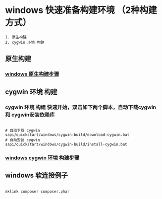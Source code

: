 # windows 快速准备构建环境 （2种构建方式）

    1. 原生构建
    2. cygwin 环境 构建

## 原生构建

### [windows 原生构建步骤](native-build/README.md)

## cygwin 环境 构建

### cygwin 环境 构建 快速开始，双击如下两个脚本，自动下载cygwin 和 cygwin安装依赖库

```shell

# 自动下载 cygwin
sapi/quickstart/windows/cygwin-build/download-cygwin.bat
# 自动安装 cygwin
sapi/quickstart/windows/cygwin-build/install-cygwin.bat

```

### [windows cygwin 环境 构建步骤](../../../docs/Cygwin.md)

## windows 软连接例子

```bash

mklink composer composer.phar

```







